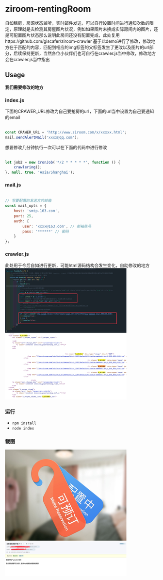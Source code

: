 # ziroom-rentingRoom
自如租房，房源状态监听，实时邮件发送，可以自行设置时间进行通知次数的限定，原理就是去检测其房屋图片状况，例如如果图片未换成实际房间内的图片，还是可配置图片状态那么说明此房间还没有配置完成，此处复用https://github.com/giscafer/ziroom-crawler
基于此demo进行了修改，修改地方在于匹配的内容，匹配到相应的img标签的父标签发生了更改以及图片的url部分，后续保持更新，当然各位小伙伴们也可自行在crawler.js当中修改，修改地方会在crawler.js当中指出
## Usage

**我们需要修改的地方**

### index.js

下面的CRAWER_URL修改为自己要抢房的url，下面的url当中设置为自己要通知的email
```js

const CRAWER_URL = 'http://www.ziroom.com/x/xxxxx.html'; 
mail.sendAlertMail('xxxx@qq.com');  

```

想要修改几分钟执行一次可以在下面的代码中进行修改
```js

let job2 = new CronJob('*/2 * * * * *', function () {
    crawlering();
}, null, true, 'Asia/Shanghai');

```

### mail.js

```js

// 写要配置的发送方的邮箱
const mail_opts = {
    host: 'smtp.163.com',
    port: 25,
    auth: {
        user: 'xxxx@163.com', // 邮箱账号
        pass: '******' // 密码
    }
};

```
### crawler.js
此处用于今后自如进行更新，可能html源码结构会发生变化，自助修改的地方
<img src="./demo/1.png" width="400">
<img src="./demo/2.png" width="400">

### 运行
- `npm install`
- `node index`


### 截图

<img src="./demo/3.jpg" width="400">
<br>
<img src="./demo/4.png" width="400">
